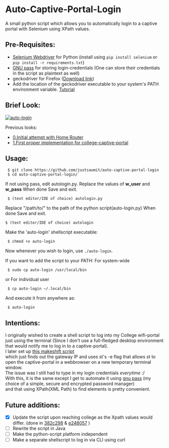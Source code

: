 # Auto-Captive-Portal-Login
A small python script which allows you to automatically login to a captive portal with Selenium using XPath values.

## Pre-Requisites:
- [Selenium Webdriver](https://www.selenium.dev/documentation/webdriver/) for Python (install using `pip install selenium` or `pip install -r requirements.txt`)
- [GNU pass](https://www.passwordstore.org/) for storing login-credentials (One can store their credentials in the script as plaintext as well)
- geckodriver for Firefox ([Download link](https://github.com/mozilla/geckodriver/releases))
- Add the location of the geckodriver executable to your system's PATH environment variable. [Tutorial](https://www.learningaboutelectronics.com/Articles/How-to-install-geckodriver-Python-windows.php)

## Brief Look:
[![auto-login](/media/gifs/auto-login-clg-2.gif)](https://draconyan.xyz/media/al/auto-login-clg-2.mp4)

Previous looks: 
- [0.Initial attempt with Home Router](https://github.com/justsaumit/auto-captive-portal-login/tree/d28284646a5d0d5186de205dd3e83a4698c4c9ad)
- [1.First proper implementation for college-captive-portal](https://github.com/justsaumit/auto-captive-portal-login/tree/1209e1807e8670ba54ae24635819f1bcdef2876e)

## Usage:
```
 $ git clone https://github.com/justsaumit/auto-captive-portal-login
 $ cd auto-captive-portal-login/
```
If not using pass, edit autologin.py.
Replace the values of **w_user** and **w_pass**
When done Save and exit.
```
 $ (text editor/IDE of choice) autologin.py
```

Replace "/path/to/" to the path of the python script(auto-login.py) 
When done Save and exit.
```
$ (text editor/IDE of choice) autologin
```

Make the 'auto-login' shellscript executable:
```
 $ chmod +x auto-login
```
Now whenever you wish to login, use `./auto-login`.  

If you want to add the script to your PATH:
For system-wide
```
 $ sudo cp auto-login /usr/local/bin
```
or
For individual user
```
 $ cp auto-login ~/.local/bin
```
And execute it from anywhere as:
```
 $ auto-login
```


## Intentions:
I originally wished to create a shell script to log into my College wifi-portal just using the terminal (Since I don't use a full-fledged desktop environment that would notify me to log in to a captive-portal).  
I later set up [this makeshift script](https://github.com/justsaumit/.dotfiles/blob/main/.scripts/wifi-captive-login)  
which just finds out the gateway IP and uses st's -e flag that allows st to open the captive-portal in a webbrowser on a new temporary terminal window.  
The issue was I still had to type in my login credentials _everytime_ :/  
With this, it is the same except I get to automate it using [gnu pass](https://www.passwordstore.org/) (my choice of a simple, secure and encrypted password manager)  
and that using XPath(XML Path) to find elements is pretty convenient.

## Future additions:
- [x] Update the script upon reaching college as the Xpath values would differ. (done in [382c298](https://github.com/justsaumit/auto-captive-portal-login/commit/e24805733d5689eba28770172cd1bd99dedf247d) & [e248057](https://github.com/justsaumit/auto-captive-portal-login/commit/e24805733d5689eba28770172cd1bd99dedf247d) )
- [ ] Rewrite the script in Java
- [ ] Make the python-script platform independent
- [ ]  Make a separate shellscript to log in via CLI using curl
